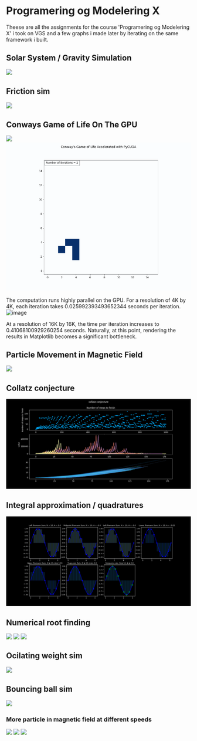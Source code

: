 # Programering og Modelering X

Theese are all the  assignments for the course 'Programering og Modelering X' i took on VGS
and a few graphs i made later by iterating on the same framework i built.


## Solar System / Gravity Simulation 
![](https://github.com/Frederik353/Programering-og-Modelering-X/blob/main/oving_9/3d%20matplotlib/animation.gif)

## Friction sim
![](https://github.com/Frederik353/Programering-og-Modelering-X/blob/main/friction_sim/animation.gif)

## Conways Game of Life On The GPU
![](https://github.com/Frederik353/Programering-og-Modelering-X/blob/main/oving_8/LIFE/patterns/standard.gif)
![](https://github.com/Frederik353/Programering-og-Modelering-X/blob/main/oving_8/LIFE/patterns/glider%20loop%20p64.gif)

The computation runs highly parallel on the GPU. For a resolution of 4K by 4K, each iteration takes 0.025992393493652344 seconds per iteration.
![image](https://github.com/user-attachments/assets/b978f02d-9264-4252-9eed-d2fbe700406d)


At a resolution of 16K by 16K, the time per iteration increases to 0.41068100929260254 seconds. 
Naturally, at this point, rendering the results in Matplotlib becomes a significant bottleneck.



<!-- ![image](https://github.com/user-attachments/assets/0ed9f6d6-bcbb-44da-a55e-fd618fa7b5dc) -->

## Particle Movement in Magnetic Field
![](https://github.com/Frederik353/Programering-og-Modelering-X/blob/main/extra_oppgave/v0.24.gif)


## Collatz conjecture
![](https://github.com/Frederik353/Programering-og-Modelering-X/blob/main/oving_2/collatz_conjecture_visualized1.png)

## Integral approximation / quadratures
![](https://github.com/Frederik353/Programering-og-Modelering-X/blob/main/oving_7/integral_aproximations.png)

## Numerical root finding
![](https://github.com/Frederik353/Programering-og-Modelering-X/blob/main/matte_4d/oving4/bisection_vs_newtons.gif)
![](https://github.com/Frederik353/Programering-og-Modelering-X/blob/main/matte_4d/oving4/fixed_point_g2_start_0.5.gif)
![](https://github.com/Frederik353/Programering-og-Modelering-X/blob/main/matte_4d/oving4/fixed_point_g3.gif)

## Ocilating weight sim
![](https://github.com/Frederik353/Programering-og-Modelering-X/blob/main/oving_7/spring_animation.gif)

## Bouncing ball sim
![](https://github.com/Frederik353/Programering-og-Modelering-X/blob/main/oving_7/ball_in_box_on_earth.gif)

### More particle in magnetic field at different speeds

![](https://github.com/Frederik353/Programering-og-Modelering-X/blob/main/extra_oppgave/v0.4.gif)
![](https://github.com/Frederik353/Programering-og-Modelering-X/blob/main/extra_oppgave/v0.41.gif)
![](https://github.com/Frederik353/Programering-og-Modelering-X/blob/main/extra_oppgave/v0.gif)

